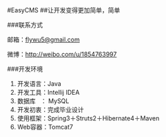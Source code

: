 #EasyCMS
##让开发变得更加简单，简单


###联系方式

邮箱：<flywu5@gmail.com>

微博：<http://weibo.com/u/1854763997>

###开发环境
1. 开发语言：Java
2. 开发工具：Intellij IDEA
3. 数据库&nbsp;&nbsp;&nbsp;： MySQL
4. 开发初衷：完成毕业设计
5. 使用框架：Spring3＋Struts2＋Hibernate4＋Maven
6. Web容器：Tomcat7




